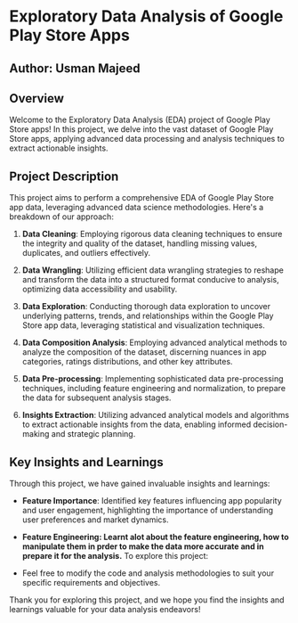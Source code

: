# Exploratory Data Analysis of Google Play Store Apps

## **Author: Usman Majeed**

## Overview
Welcome to the Exploratory Data Analysis (EDA) project of Google Play Store apps! In this project, we delve into the vast dataset of Google Play Store apps, applying advanced data processing and analysis techniques to extract actionable insights.

## Project Description
This project aims to perform a comprehensive EDA of Google Play Store app data, leveraging advanced data science methodologies. Here's a breakdown of our approach:

1. **Data Cleaning**: Employing rigorous data cleaning techniques to ensure the integrity and quality of the dataset, handling missing values, duplicates, and outliers effectively.

2. **Data Wrangling**: Utilizing efficient data wrangling strategies to reshape and transform the data into a structured format conducive to analysis, optimizing data accessibility and usability.

3. **Data Exploration**: Conducting thorough data exploration to uncover underlying patterns, trends, and relationships within the Google Play Store app data, leveraging statistical and visualization techniques.

4. **Data Composition Analysis**: Employing advanced analytical methods to analyze the composition of the dataset, discerning nuances in app categories, ratings distributions, and other key attributes.

5. **Data Pre-processing**: Implementing sophisticated data pre-processing techniques, including feature engineering and normalization, to prepare the data for subsequent analysis stages.

6. **Insights Extraction**: Utilizing advanced analytical models and algorithms to extract actionable insights from the data, enabling informed decision-making and strategic planning.

## Key Insights and Learnings
Through this project, we have gained invaluable insights and learnings:

- **Feature Importance**: Identified key features influencing app popularity and user engagement, highlighting the importance of understanding user preferences and market dynamics.
- **Feature Engineering: Learnt alot about the feature engineering, how to manipulate them in prder to make the data more accurate and in prepare it for the analysis.**
To explore this project:

- Feel free to modify the code and analysis methodologies to suit your specific requirements and objectives.

Thank you for exploring this project, and we hope you find the insights and learnings valuable for your data analysis endeavors!

